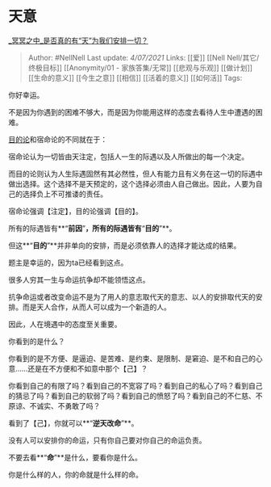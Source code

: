 # 天意
[_冥冥之中_是否真的有“天”为我们安排一切？](https://www.zhihu.com/question/460931680/answer/1902340926)

> Author: #NellNell 
Last update: *4/07/2021* 
Links: [[爱]] [[Nell Nell/其它/终极目标]] [[Anonymity/01 - 家族答集/无常]] [[悲观与乐观]] [[做计划]] [[生命的意义]] [[今生之意]] [[相信]] [[活着的意义]] [[如何活]]
Tags:    

你好幸运。

不是因为你遇到的困难不够大，而是因为你能用这样的态度去看待人生中遭遇的困难。

[目的论](https://www.zhihu.com/search?q=%E7%9B%AE%E7%9A%84%E8%AE%BA&search_source=Entity&hybrid_search_source=Entity&hybrid_search_extra=%7B%22sourceType%22%3A%22answer%22%2C%22sourceId%22%3A1902340926%7D)和宿命论的不同就在于：

宿命论认为一切皆由天注定，包括人一生的际遇以及人所做出的每一个决定。

而目的论则认为人生际遇固然有其必然性，但人有能力且有义务在这一切的际遇中做出选择。这个选择不是天预定的，这个选择必须由人自己做出。因此，人要为自己的选择负上不可推诿的责任。

宿命论强调【注定】，目的论强调【目的】。

所有的际遇皆有**“**前因**”**，所有的际遇皆有**“**目的**”**。

但这**“**目的**”**并非单向的安排，而是必须依靠人的选择才能达成的结果。

题主是幸运的，因为ta已经看到这点。

很多人穷其一生与命运抗争却不能领悟这点。

抗争命运或者改变命运不是为了用人的意志取代天的意志、以人的安排取代天的安排。而是天人合作，从而人可以成为一个新造的人。

因此，人在境遇中的态度至关重要。

你看到的是什么？

你看到的是不方便、是逼迫、是苦难、是约束、是限制、是窘迫、是不和自己的心意……还是在不方便和不如意中那个【己】？

你看到自己的有限了吗？看到自己的不宽容了吗？看到自己的私心了吗？看到自己的猜忌了吗？看到自己的软弱了吗？看到自己的愤怒了吗？看到自己的不仁慈、不原谅、不诚实、不勇敢了吗？

看到了【己】，你就可以**“**逆天改命**”**。

没有人可以安排你的命运，只有你自己要对你自己的命运负责。

不要去看**“**命**”**是什么，要看你是什么。

你是什么样的人，你的命就是什么样的命。